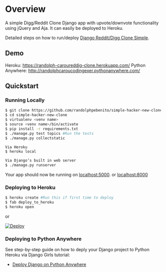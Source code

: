 # Overview

A simple Digg/Reddit Clone Django app with upvote/downvote functionality using jQuery and Aja. 
It can easily be deployed to Heroku.

Detailed steps on how to run/deploy [Django Reddit/Digg Clone Simple](https://docs.google.com/document/d/1D9ghvQvaLUNOf4zczapshSHXk3DaSyiEid555pgQtDA/edit#heading=h.55eevtewll6k).

## Demo
Heroku: https://randolph-caroureddig-clone.herokuapp.com/
Python Anywhere: http://randolphcaroucodingexer.pythonanywhere.com/
## Quickstart

### Running Locally

```sh
$ git clone https://github.com/randolphpebenito/simple-hacker-new-clone.git
$ cd simple-hacker-new-clone
$ virtualenv <venv name>
$ source <venv name>/bin/activate
$ pip install -r requirements.txt
$ ./manage.py test topics #Run the tests
$ ./manage.py collectstatic

Via Heroku
$ heroku local

Via Django’s built in web server
$ ./manage.py runserver
```

Your app should now be running on [localhost:5000](http://localhost:5000/). or [localhost:8000](http://localhost:8000/)

### Deploying to Heroku

```sh
$ heroku create #Run this if first time to deploy
$ fab deploy_to_heroku
$ heroku open
```
or

[![Deploy](https://www.herokucdn.com/deploy/button.png)](https://heroku.com/deploy)

### Deploying to Python Anywhere

See step-by-step guide on how to deply your Django project to Python Heroku via Django Girls tutorial:

- [Deploy Django on Python Anywhere](https://tutorial.djangogirls.org/en/deploy/#setting-up-our-blog-on-pythonanywhere)
